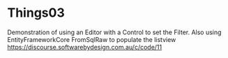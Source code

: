 # Things03

Demonstration of using an Editor with a Control to set the Filter.
Also using EntityFrameworkCore FromSqlRaw to populate the listview
https://discourse.softwarebydesign.com.au/c/code/11
